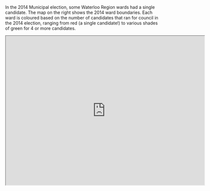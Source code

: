 In the 2014 Municipal election, some Waterloo Region wards had a single candidate. The map on the right shows the 2014 ward boundaries. Each ward is coloured based on the number of candidates that ran for council in the 2014 election, ranging from red (a single candidate!) to various shades of green for 4 or more candidates.
<iframe src="https://www.google.com/maps/d/u/0/embed?mid=1vosnnZelHdcamiE4wBCagjvYsfFIha4m" width="640" height="480"></iframe>